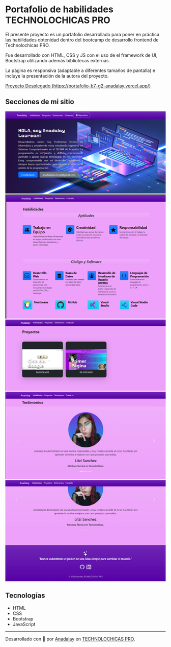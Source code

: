 # Portafolio de habilidades TECHNOLOCHICAS PRO

El presente proyecto es un portafolio desarrollado para poner en práctica las habilidades obtenidad dentro del bootcamp de desarrollo frontend de Technolochicas PRO.

Fue desarrollado con HTML, CSS y JS con el uso de el framework de UI, Bootstrap utilizando además bibliotecas externas.

La página es responsiva (adaptable a diferentes tamaños de pantalla) e incluye la presentación de la autora del proyecto.

[Proyecto Desplegado (https://portafolio-b7-g2-anadalay.vercel.app/)](https://portafolio-b7-g2-anadalay.vercel.app/)

## Secciones de mi sitio

![Presentación](assets/1.png)
![Habilidades](assets/2.png)
![Proyectos](assets/3.png)
![Testimonios](assets/4.png)
![Contacto](assets/5.png)
## Tecnologías

* HTML
* CSS
* Bootstrap
* JavaScript
---
Desarrollado con 💖 por [Anadalay](https://www.linkedin.com/in/anadalay-laureani-longino-11bbaa26b/) en [TECHNOLOCHICAS PRO](https://tecnolochicas.mx/).

